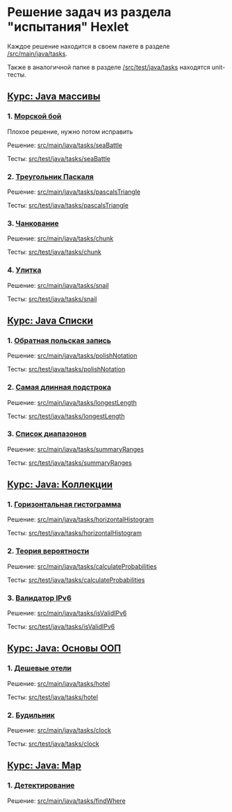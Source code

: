 # Решение задач из раздела "испытания" Hexlet

Каждое решение находится в своем пакете в разделе [/src/main/java/tasks](src/main/java/tasks).

Также в аналогичной папке в разделе [/src/test/java/tasks](src/test/java/tasks) находятся unit-тесты.

## [Курс: Java массивы](https://ru.hexlet.io/courses/java-arrays)

### 1. [Морской бой](https://ru.hexlet.io/challenges/java_arrays_sea_battle_exercise)
Плохое решение, нужно потом исправить

Решение: [src/main/java/tasks/seaBattle](src/main/java/tasks/seaBattle)

Тесты: [src/test/java/tasks/seaBattle](src/test/java/tasks/seaBattle)

### 2. [Треугольник Паскаля](https://ru.hexlet.io/challenges/java_arrays_pascals_triangle_exercise)
Решение: [src/main/java/tasks/pascalsTriangle](src/main/java/tasks/pascalsTriangle)

Тесты: [src/test/java/tasks/pascalsTriangle](src/test/java/tasks/pascalsTriangle)

### 3. [Чанкование](https://ru.hexlet.io/challenges/java_arrays_chunk_exercise)
Решение: [src/main/java/tasks/chunk](src/main/java/tasks/chunk)

Тесты: [src/test/java/tasks/chunk](src/test/java/tasks/chunk)

### 4. [Улитка](https://ru.hexlet.io/challenges/java_arrays_snail_exercise)
Решение: [src/main/java/tasks/snail](src/main/java/tasks/snail)

Тесты: [src/test/java/tasks/snail](src/test/java/tasks/snail)

## [Курс: Java Списки](https://ru.hexlet.io/courses/java-lists)

### 1. [Обратная польская запись](https://ru.hexlet.io/challenges/java_lists_reverse_polish_notation_exercise)
Решение: [src/main/java/tasks/polishNotation](src/main/java/tasks/polishNotation)

Тесты: [src/test/java/tasks/polishNotation](src/test/java/tasks/polishNotation)

### 2. [Самая длинная подстрока](https://ru.hexlet.io/challenges/java_lists_longest_substring_exercise)
Решение: [src/main/java/tasks/longestLength](src/main/java/tasks/longestLength)

Тесты: [src/test/java/tasks/longestLength](src/test/java/tasks/longestLength)

### 3. [Список диапазонов](https://ru.hexlet.io/challenges/java_lists_summary_ranges_exercise)
Решение: [src/main/java/tasks/summaryRanges](src/main/java/tasks/summaryRanges)

Тесты: [src/test/java/tasks/summaryRanges](src/test/java/tasks/summaryRanges)

## [Курс: Java: Коллекции](https://ru.hexlet.io/courses/java-collections)

### 1. [Горизонтальная гистограмма](https://ru.hexlet.io/challenges/java_collections_horisontal_histogram_exercise)
Решение: [src/main/java/tasks/horizontalHistogram](src/main/java/tasks/horizontalHistogram)

Тесты: [src/test/java/tasks/horizontalHistogram](src/test/java/tasks/horizontalHistogram)

### 2. [Теория вероятности](https://ru.hexlet.io/challenges/java_collections_probabilities_exercise)

Решение: [src/main/java/tasks/calculateProbabilities](src/main/java/tasks/calculateProbabilities)

Тесты: [src/test/java/tasks/calculateProbabilities](src/test/java/tasks/calculateProbabilities)

### 3. [Валидатор IPv6](https://ru.hexlet.io/challenges/java_collections_ipv6_validator_exercise)

Решение: [src/main/java/tasks/isValidIPv6](src/main/java/tasks/isValidIPv6)

Тесты: [src/test/java/tasks/isValidIPv6](src/test/java/tasks/isValidIPv6)

## [Курс: Java: Основы ООП](https://ru.hexlet.io/courses/java-oop)

### 1. [Дешевые отели](https://ru.hexlet.io/challenges/java_oop_hotels_exercise)

Решение: [src/main/java/tasks/hotel](src/main/java/tasks/hotel)

Тесты: [src/test/java/tasks/hotel](src/test/java/tasks/hotel)

### 2. [Будильник](https://ru.hexlet.io/challenges/java_oop_clock_exercise)

Решение: [src/main/java/tasks/clock](src/main/java/tasks/clock)

Тесты: [src/test/java/tasks/clock](src/test/java/tasks/clock)

## [Курс: Java: Map](https://ru.hexlet.io/courses/java-maps)

### 1. [Детектирование ](https://ru.hexlet.io/challenges/java_maps_find_where_exercise)

Решение: [src/main/java/tasks/findWhere](src/main/java/tasks/findWhere)




